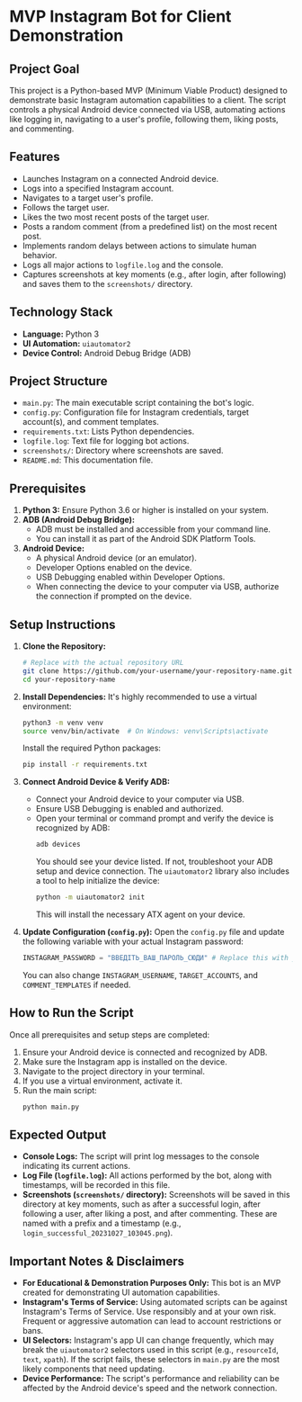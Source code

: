 # MVP Instagram Bot for Client Demonstration

## Project Goal
This project is a Python-based MVP (Minimum Viable Product) designed to demonstrate basic Instagram automation capabilities to a client. The script controls a physical Android device connected via USB, automating actions like logging in, navigating to a user's profile, following them, liking posts, and commenting.

## Features
- Launches Instagram on a connected Android device.
- Logs into a specified Instagram account.
- Navigates to a target user's profile.
- Follows the target user.
- Likes the two most recent posts of the target user.
- Posts a random comment (from a predefined list) on the most recent post.
- Implements random delays between actions to simulate human behavior.
- Logs all major actions to `logfile.log` and the console.
- Captures screenshots at key moments (e.g., after login, after following) and saves them to the `screenshots/` directory.

## Technology Stack
- **Language:** Python 3
- **UI Automation:** `uiautomator2`
- **Device Control:** Android Debug Bridge (ADB)

## Project Structure
- `main.py`: The main executable script containing the bot's logic.
- `config.py`: Configuration file for Instagram credentials, target account(s), and comment templates.
- `requirements.txt`: Lists Python dependencies.
- `logfile.log`: Text file for logging bot actions.
- `screenshots/`: Directory where screenshots are saved.
- `README.md`: This documentation file.

## Prerequisites
1.  **Python 3:** Ensure Python 3.6 or higher is installed on your system.
2.  **ADB (Android Debug Bridge):**
    *   ADB must be installed and accessible from your command line.
    *   You can install it as part of the Android SDK Platform Tools.
3.  **Android Device:**
    *   A physical Android device (or an emulator).
    *   Developer Options enabled on the device.
    *   USB Debugging enabled within Developer Options.
    *   When connecting the device to your computer via USB, authorize the connection if prompted on the device.

## Setup Instructions
1.  **Clone the Repository:**
    ```bash
    # Replace with the actual repository URL
    git clone https://github.com/your-username/your-repository-name.git
    cd your-repository-name
    ```
2.  **Install Dependencies:**
    It's highly recommended to use a virtual environment:
    ```bash
    python3 -m venv venv
    source venv/bin/activate  # On Windows: venv\Scripts\activate
    ```
    Install the required Python packages:
    ```bash
    pip install -r requirements.txt
    ```
3.  **Connect Android Device & Verify ADB:**
    *   Connect your Android device to your computer via USB.
    *   Ensure USB Debugging is enabled and authorized.
    *   Open your terminal or command prompt and verify the device is recognized by ADB:
        ```bash
        adb devices
        ```
        You should see your device listed. If not, troubleshoot your ADB setup and device connection. The `uiautomator2` library also includes a tool to help initialize the device:
        ```bash
        python -m uiautomator2 init
        ```
        This will install the necessary ATX agent on your device.

4.  **Update Configuration (`config.py`):**
    Open the `config.py` file and update the following variable with your actual Instagram password:
    ```python
    INSTAGRAM_PASSWORD = "ВВЕДІТЬ_ВАШ_ПАРОЛЬ_СЮДИ" # Replace this with your real password
    ```
    You can also change `INSTAGRAM_USERNAME`, `TARGET_ACCOUNTS`, and `COMMENT_TEMPLATES` if needed.

## How to Run the Script
Once all prerequisites and setup steps are completed:
1.  Ensure your Android device is connected and recognized by ADB.
2.  Make sure the Instagram app is installed on the device.
3.  Navigate to the project directory in your terminal.
4.  If you use a virtual environment, activate it.
5.  Run the main script:
    ```bash
    python main.py
    ```

## Expected Output
-   **Console Logs:** The script will print log messages to the console indicating its current actions.
-   **Log File (`logfile.log`):** All actions performed by the bot, along with timestamps, will be recorded in this file.
-   **Screenshots (`screenshots/` directory):** Screenshots will be saved in this directory at key moments, such as after a successful login, after following a user, after liking a post, and after commenting. These are named with a prefix and a timestamp (e.g., `login_successful_20231027_103045.png`).

## Important Notes & Disclaimers
-   **For Educational & Demonstration Purposes Only:** This bot is an MVP created for demonstrating UI automation capabilities.
-   **Instagram's Terms of Service:** Using automated scripts can be against Instagram's Terms of Service. Use responsibly and at your own risk. Frequent or aggressive automation can lead to account restrictions or bans.
-   **UI Selectors:** Instagram's app UI can change frequently, which may break the `uiautomator2` selectors used in this script (e.g., `resourceId`, `text`, `xpath`). If the script fails, these selectors in `main.py` are the most likely components that need updating.
-   **Device Performance:** The script's performance and reliability can be affected by the Android device's speed and the network connection.
